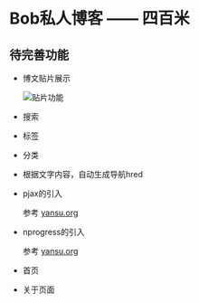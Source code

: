 
# Bob私人博客 —— 四百米

## 待完善功能

* 博文贴片展示

  ![贴片功能]({{site.url}}/assets/images/other/feathers01.jpg "贴片功能")

* 搜索

* 标签

* 分类

* 根据文字内容，自动生成导航hred

* pjax的引入

    参考 [yansu.org](http://yansu.org/2014/12/06/ioc-and-facade-in-laravel.html)

* nprogress的引入

    参考 [yansu.org](http://yansu.org/2014/12/06/ioc-and-facade-in-laravel.html)

* 首页

* 关于页面





